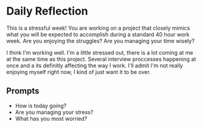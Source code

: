 # Daily Reflection
This is a stressful week! You are working on a project that closely mimics what you will be expected to accomplish during a standard 40 hour work week. Are you enjoying the struggles? Are you managing your time wisely? 

I think I'm working well. I'm a little stressed out, there is a lot coming at me at the same time as this project. Several interview proccesses happening at once and a its definitly affecting the way I work. I'll admit I'm not really enjoying myself right now, I kind of just want it to be over. 

## Prompts
- How is today going? 
- Are you managing your stress?
- What has you most worried?